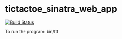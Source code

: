 # tictactoe_sinatra_web_app

[![Build Status](https://travis-ci.org/td-extreme/tictactoe_sinatra_web_app.svg?branch=master)](https://travis-ci.org/td-extreme/tictactoe_sinatra_web_app)


To run the program:  bin/ttt
